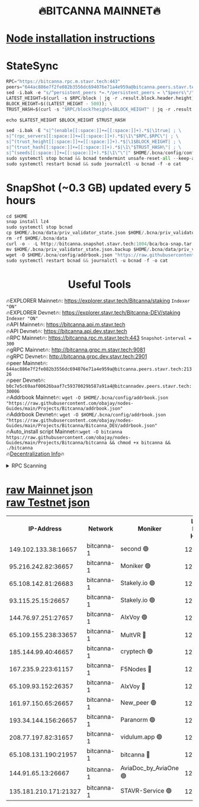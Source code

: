 <h1 align="center"> 🔥BITCANNA MAINNET🔥</h1>


[Node installation instructions](https://github.com/obajay/nodes-Guides/tree/main/Projects/Bitcanna)
=

# StateSync
```python
RPC="https://bitcanna.rpc.m.stavr.tech:443"
peers="644ac886e7f2fe082b3556dc694076e71a4e959a@bitcanna.peers.stavr.tech:21326"
sed -i.bak -e "s/^persistent_peers *=.*/persistent_peers = \"$peers\"/" $HOME/.bcna/config/config.toml
LATEST_HEIGHT=$(curl -s $RPC/block | jq -r .result.block.header.height); \
BLOCK_HEIGHT=$((LATEST_HEIGHT - 500)); \
TRUST_HASH=$(curl -s "$RPC/block?height=$BLOCK_HEIGHT" | jq -r .result.block_id.hash)

echo $LATEST_HEIGHT $BLOCK_HEIGHT $TRUST_HASH

sed -i.bak -E "s|^(enable[[:space:]]+=[[:space:]]+).*$|\1true| ; \
s|^(rpc_servers[[:space:]]+=[[:space:]]+).*$|\1\"$RPC,$RPC\"| ; \
s|^(trust_height[[:space:]]+=[[:space:]]+).*$|\1$BLOCK_HEIGHT| ; \
s|^(trust_hash[[:space:]]+=[[:space:]]+).*$|\1\"$TRUST_HASH\"| ; \
s|^(seeds[[:space:]]+=[[:space:]]+).*$|\1\"\"|" $HOME/.bcna/config/config.toml
sudo systemctl stop bcnad && bcnad tendermint unsafe-reset-all --keep-addr-book
sudo systemctl restart bcnad && sudo journalctl -u bcnad -f -o cat
```
# SnapShot (~0.3 GB) updated every 5 hours
```python
cd $HOME
snap install lz4
sudo systemctl stop bcnad
cp $HOME/.bcna/data/priv_validator_state.json $HOME/.bcna/priv_validator_state.json.backup
rm -rf $HOME/.bcna/data
curl -o - -L http://bitcanna.snapshot.stavr.tech:1004/bca/bca-snap.tar.lz4 | lz4 -c -d - | tar -x -C $HOME/.bcna --strip-components 2
mv $HOME/.bcna/priv_validator_state.json.backup $HOME/.bcna/data/priv_validator_state.json
wget -O $HOME/.bcna/config/addrbook.json "https://raw.githubusercontent.com/obajay/nodes-Guides/main/Projects/Bitcanna/addrbook.json"
sudo systemctl restart bcnad && journalctl -u bcnad -f -o cat
```

 <h1 align="center"> Useful Tools</h1>

🔥EXPLORER Mainnet🔥:    https://explorer.stavr.tech/Bitcanna/staking          `Indexer "ON"` \
🔥EXPLORER Devnet🔥:     https://explorer.stavr.tech/Bitcanna-DEV/staking     `Indexer "ON"` \
🔥API Mainnet🔥:         https://bitcanna.api.m.stavr.tech \
🔥API Devnet🔥:          https://bitcanna.api.dev.stavr.tech \
🔥RPC Mainnet🔥:         https://bitcanna.rpc.m.stavr.tech:443         `Snapshot-interval = 300` \
🔥gRPC Mainnet🔥:        http://bitcanna.grpc.m.stavr.tech:9081 \
🔥gRPC Devnet🔥:         http://bitcanna.grpc.dev.stavr.tech:2901 \
🔥peer Mainnet🔥:        `644ac886e7f2fe082b3556dc694076e71a4e959a@bitcanna.peers.stavr.tech:21326` \
🔥peer Devnet🔥:         `b0c7e5c69aaf00626baaf7c59370029b587a91a4@bitcannadev.peers.stavr.tech:30006` \
🔥Addrbook Mainnet🔥:    ```wget -O $HOME/.bcna/config/addrbook.json "https://raw.githubusercontent.com/obajay/nodes-Guides/main/Projects/Bitcanna/addrbook.json"``` \
🔥Addrbook Devnet🔥:    ```wget -O $HOME/.bcna/config/addrbook.json "https://raw.githubusercontent.com/obajay/nodes-Guides/main/Projects/Bitcanna/Bitcanna_DEV/addrbook.json"``` \
🔥Auto_install script Mainnet🔥:```wget -O bitcanna https://raw.githubusercontent.com/obajay/nodes-Guides/main/Projects/Bitcanna/bitcanna && chmod +x bitcanna && ./bitcanna``` \
🔥[Decentralization Info](https://github.com/obajay/StateSync-snapshots/tree/main/Projects/Bitcanna/Decentralization)🔥


<details>
<summary>RPC Scanning</summary>

<h2 align="center"> We scan nodes in real time every 4 hours. And we provide the final result of RPC endpoints.
We cannot influence the operation of these nodes in any way. </h2>


```python
If Voting Power is higher than 0 --> then the Node is a validator of the network and may be subject to attack and be a potential threat to the chain.
```
```python
We marked such validators with a red symbol
```

</details>

[raw Mainnet json](https://rpc-check.bcam.stavr.tech/bcam/rpc-bcam-result.json) \
[raw Testnet json](https://github.com/obajay/StateSync-snapshots/tree/main/Projects/Bitcanna/Rpc-Check-Testnet)
=



<table><tr><th>IP-Address</th><th>Network</th><th>Moniker</th><th>Latest Block Height</th><th>Earliest Block Height</th><th>Catching Up</th><th>Tx Index</th><th>Voting Power</th><th>Scan Time</th></tr><tr><td>149.102.133.38:16657</td><td>bitcanna-1</td><td>second 🟢</td><td>12581361</td><td>1</td><td>False</td><td>on</td><td>0</td><td>2024-02-14T14:10:49.567780537UTC</td></tr><tr><td>95.216.242.82:36657</td><td>bitcanna-1</td><td>Moniker 🟢</td><td>12581350</td><td>5776907</td><td>False</td><td>on</td><td>0</td><td>2024-02-14T14:09:46.383172741UTC</td></tr><tr><td>65.108.142.81:26683</td><td>bitcanna-1</td><td>Stakely.io 🟢</td><td>12581354</td><td>6152001</td><td>False</td><td>on</td><td>0</td><td>2024-02-14T14:10:12.639953668UTC</td></tr><tr><td>93.115.25.15:26657</td><td>bitcanna-1</td><td>Stakely.io 🟢</td><td>12581353</td><td>6520001</td><td>False</td><td>on</td><td>0</td><td>2024-02-14T14:10:06.090665152UTC</td></tr><tr><td>144.76.97.251:27657</td><td>bitcanna-1</td><td>AlxVoy 🟢</td><td>12581359</td><td>8805201</td><td>False</td><td>on</td><td>0</td><td>2024-02-14T14:10:38.887521659UTC</td></tr><tr><td>65.109.155.238:33657</td><td>bitcanna-1</td><td>MultVR 🔴</td><td>12581356</td><td>9933415</td><td>False</td><td>on</td><td>352839</td><td>2024-02-14T14:10:20.491729868UTC</td></tr><tr><td>185.144.99.40:46657</td><td>bitcanna-1</td><td>cryptech 🟢</td><td>12581349</td><td>11528001</td><td>False</td><td>on</td><td>0</td><td>2024-02-14T14:09:41.913420553UTC</td></tr><tr><td>167.235.9.223:61157</td><td>bitcanna-1</td><td>F5Nodes 🔴</td><td>12581356</td><td>12084001</td><td>False</td><td>on</td><td>570</td><td>2024-02-14T14:10:22.825628350UTC</td></tr><tr><td>65.109.93.152:26357</td><td>bitcanna-1</td><td>AlxVoy 🔴</td><td>12581361</td><td>12109301</td><td>False</td><td>on</td><td>1391783</td><td>2024-02-14T14:10:50.159180889UTC</td></tr><tr><td>161.97.150.65:26657</td><td>bitcanna-1</td><td>New_peer 🟢</td><td>12581354</td><td>12254001</td><td>False</td><td>on</td><td>0</td><td>2024-02-14T14:10:13.054570938UTC</td></tr><tr><td>193.34.144.156:26657</td><td>bitcanna-1</td><td>Paranorm 🟢</td><td>12581357</td><td>12271301</td><td>False</td><td>on</td><td>0</td><td>2024-02-14T14:10:27.655020962UTC</td></tr><tr><td>208.77.197.82:31657</td><td>bitcanna-1</td><td>vidulum.app 🟢</td><td>12581355</td><td>12386934</td><td>False</td><td>on</td><td>0</td><td>2024-02-14T14:10:15.878405183UTC</td></tr><tr><td>65.108.131.190:21957</td><td>bitcanna-1</td><td>bitcanna 🔴</td><td>12581357</td><td>12481357</td><td>False</td><td>on</td><td>409683</td><td>2024-02-14T14:10:27.317526592UTC</td></tr><tr><td>144.91.65.13:26667</td><td>bitcanna-1</td><td>AviaDoc_by_AviaOne 🟢</td><td>12581358</td><td>12572001</td><td>False</td><td>on</td><td>0</td><td>2024-02-14T14:10:36.219602270UTC</td></tr><tr><td>135.181.210.171:21327</td><td>bitcanna-1</td><td>STAVR-Service 🟢</td><td>12581359</td><td>12578801</td><td>False</td><td>on</td><td>0</td><td>2024-02-14T14:10:38.636778690UTC</td></tr></table>
